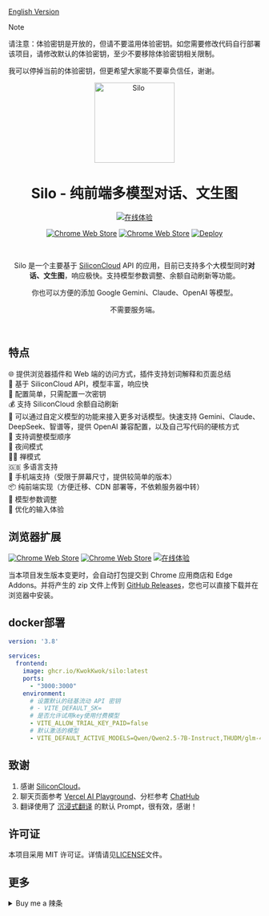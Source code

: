 [English Version](https://github.com/KwokKwok/Silo/blob/main/README_EN.md)

> [!NOTE]
> 请注意：体验密钥是开放的，但请不要滥用体验密钥。如您需要修改代码自行部署该项目，请修改默认的体验密钥，至少不要移除体验密钥相关限制。
> 
> 我可以停掉当前的体验密钥，但更希望大家能不要辜负信任，谢谢。

<p align="center"><a href="https://chat.kwok.ink" target="_blank" rel="noreferrer noopener"><img style="width:160px" alt="Silo" src="https://chat.kwok.ink/logo.svg"></a></p>
<h1 align="center">Silo - 纯前端多模型对话、文生图</h1>

<p align="center"><a target="_blank" rel="noreferrer noopener" href="https://chat.kwok.ink"><img alt="在线体验" src="https://img.shields.io/badge/在线体验-112418.svg?&style=for-the-badge&logo=safari&logoColor=white"></a></p>
<p align="center"><a rel="noreferrer noopener" target="_blank" href="https://chromewebstore.google.com/detail/nakohnjaacfmjiodegibhnepfmioejln"><img alt="Chrome Web Store" src="https://img.shields.io/badge/安装 Chrome 扩展-141e24.svg?&style=for-the-badge&logo=google-chrome&logoColor=white"></a> <a rel="noreferrer noopener" target="_blank" href="https://microsoftedge.microsoft.com/addons/detail/silo-siliconcloud-api-p/kjfjhcmdndibdlfofffhoehailbdlbod"><img alt="Chrome Web Store" src="https://img.shields.io/badge/安装 Edge 扩展-141e24.svg?&style=for-the-badge&logo=microsoft-edge&logoColor=white"></a> 
<a target="_blank" rel="noreferrer noopener" href="https://vercel.com/new/clone?repository-url=https://github.com/KwokKwok/SiloChat.git&project-name=silo-chat&repository-name=SiloChat"><img alt="Deploy" src="https://img.shields.io/badge/部署到 Vercel-000000?style=for-the-badge&logo=vercel&logoColor=white"></a></p>

<br/>
<p align="center">Silo 是一个主要基于  <a target="_blank" href="https://siliconflow.cn/zh-cn/siliconcloud" target="_blank">SiliconCloud</a>  API 的应用，目前已支持多个大模型同时<b>对话、文生图</b>，响应极快。支持模型参数调整、余额自动刷新等功能。</p>
<p align="center">你也可以方便的添加 Google Gemini、Claude、OpenAI 等模型。</p>
<p align="center">不需要服务端。</p>
<br/>

## 特点

🌐 提供浏览器插件和 Web 端的访问方式，插件支持划词解释和页面总结<br>
🚀 基于 SiliconCloud API，模型丰富，响应快<br>
🔑 配置简单，只需配置一次密钥<br>
💰 支持 SiliconCloud 余额自动刷新<br>
🧩 可以通过自定义模型的功能来接入更多对话模型。快速支持 Gemini、Claude、DeepSeek、智谱等，提供 OpenAI 兼容配置，以及自己写代码的硬核方式<br>
🔄 支持调整模型顺序<br>
🌙 夜间模式<br>
🧘‍♂️ 禅模式<br>
🇬🇧 多语言支持 <br>
📱 手机端支持（受限于屏幕尺寸，提供较简单的版本）<br>
📦 纯前端实现（方便迁移、CDN 部署等，不依赖服务器中转）<br>
🔧 模型参数调整<br>
💬 优化的输入体验<br>

<!-- ![dark](./docs/dark.png)
![light](./docs/light.png)
<img src="./docs/mobile.jpg" alt="mobile" width="250"> -->

## 浏览器扩展

<p align="left"><a target="_blank" rel="noreferrer noopener" href="https://chromewebstore.google.com/detail/nakohnjaacfmjiodegibhnepfmioejln"><img alt="Chrome Web Store" src="https://img.shields.io/badge/安装 Chrome 扩展-141e24.svg?&style=for-the-badge&logo=google-chrome&logoColor=white"></a>
<a rel="noreferrer noopener" target="_blank" href="https://microsoftedge.microsoft.com/addons/detail/silo-siliconcloud-api-p/kjfjhcmdndibdlfofffhoehailbdlbod"><img alt="Chrome Web Store" src="https://img.shields.io/badge/安装 Edge 扩展-141e24.svg?&style=for-the-badge&logo=microsoft-edge&logoColor=white"></a> 
<a target="_blank" rel="noreferrer noopener" href="https://github.com/KwokKwok/SiloChat/releases"><img alt="在线体验" src="https://img.shields.io/badge/RELEASES-181717.svg?&style=for-the-badge&logo=github&logoColor=white"></a></p>

当本项目发生版本变更时，会自动打包提交到 Chrome 应用商店和 Edge Addons。并将产生的 zip 文件上传到 [GitHub Releases](https://github.com/KwokKwok/SiloChat/releases)，您也可以直接下载并在浏览器中安装。

## docker部署

``` yaml
version: '3.8'

services:
  frontend:
    image: ghcr.io/KwokKwok/silo:latest
    ports:
      - "3000:3000"
    environment:
      # 设置默认的硅基流动 API 密钥
      # - VITE_DEFAULT_SK=
      # 是否允许试用key使用付费模型
      - VITE_ALLOW_TRIAL_KEY_PAID=false
      # 默认激活的模型
      - VITE_DEFAULT_ACTIVE_MODELS=Qwen/Qwen2.5-7B-Instruct,THUDM/glm-4-9b-chat,01-ai/Yi-1.5-9B-Chat-16K
```

## 致谢

1. 感谢 [SiliconCloud](https://siliconflow.cn/zh-cn/siliconcloud)。
1. 聊天页面参考 [Vercel AI Playground](https://sdk.vercel.ai/playground)、分栏参考 [ChatHub](https://chathub.gg/)
1. 翻译使用了 [沉浸式翻译](https://immersivetranslate.com/zh-Hans/) 的默认 Prompt，很有效，感谢！

## 许可证

本项目采用 MIT 许可证。详情请见[LICENSE](LICENSE)文件。

## 更多

<details>
<summary>Buy me a 辣条</summary>

### Buy me a 辣条

> 感谢 [黄少侠@即刻](https://m.okjike.com/users/18C4EC79-964F-4DF5-8D63-033A2345B2ED) 的提议。本项目开源且完全免费，如果您觉得本项目对您有用，欢迎 Buy me a 辣条~

<img src="https://i.imgur.com/Z8zXeSP.jpeg" alt="Buy Me A Coffee" width="224">
</details>
